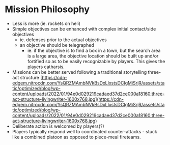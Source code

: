 # Mission Philosophy

* Less is more (ie. rockets on heli)
* Simple objectives can be enhanced with complex initial contact/side objectives
  * ie. defenses prior to the actual objectives&#x20;
  * an objective should be telegraphed
    * ie. if the objective is to find a box in a town, but the search area is a large area, the objective location should be built up and/or fortified so as to be easily recognizable by players. This gives the players catharsis.
* Missions can be better served following a traditional storytelling three-act structure [https://cdn-edgem.nitrocdn.com/YsQRZMAmbNVkBsDxLlxstsDCIgMiSrjR/assets/static/optimized/blog/wp-content/uploads/2022/01/94e0d029219cadaed37d2ce000a18160.three-act-structure-livingwriter-1600x768.jpg](https://cdn-edgem.nitrocdn.com/YsQRZMAmbNVkBsDxLlxstsDCIgMiSrjR/assets/static/optimized/blog/wp-content/uploads/2022/01/94e0d029219cadaed37d2ce000a18160.three-act-structure-livingwriter-1600x768.jpg)
* Deliberate action is welcomed by players(?)
* Players typically respond well to coordinated counter-attacks - stuck like a combined platoon as opposed to piece-meal fireteams.
